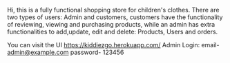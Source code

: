 Hi, this is a fully functional shopping store for children's clothes. There are two types of users: Admin and customers, customers have the functionality of reviewing, viewing and purchasing products, while an admin has extra functionalities to add,update, edit and delete: Products, Users and orders.

You can visit the UI https://kiddiezgo.herokuapp.com/
Admin Login: email- admin@example.com 
             password- 123456